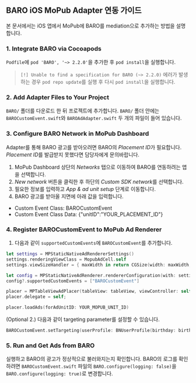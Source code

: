 ## BARO iOS MoPub Adapter 연동 가이드
본 문서에서는 iOS 앱에서 MoPub에 BARO를 mediation으로 추가하는 방법을 설명합니다.

### 1. Integrate BARO via Cocoapods
`Podfile`에 `pod 'BARO', '~> 2.2.0'`을 추가한 후 `pod install`을 실행합니다.
> `[!] Unable to find a specification for BARO (~> 2.2.0)` 에러가 발생하는 경우 `pod repo update`를 실행 후 다시 `pod install`을 실행합니다. 

### 2. Add Adapter Files to Your Project
`BARO/` 폴더를 다운로드 한 뒤 프로젝트에 추가합니다. `BARO/` 폴더 안에는 `BAROCustomEvent.swift`와 `BAROAdAdapter.swift` 두 개의 파일이 들어 있습니다.

### 3. Configure BARO Network in MoPub Dashboard
Adapter를 통해 BARO 광고를 받아오려면 BARO의 *Placement ID*가 필요합니다. *Placement ID*를 발급받지 못했다면 담당자에게 문의바랍니다.

1. MoPub Dashboard 상단의 *Networks* 탭으로 이동하여 BARO를 연동하려는 앱을 선택합니다.
2. *New network* 버튼을 클릭한 후 하단의 *Custom SDK network*를 선택합니다.
3. 필요한 정보를 입력하고 *App & ad unit setup* 단계로 이동합니다.
4. BARO 광고를 받아올 지면에 아래 값을 입력합니다.
- Custom Event Class: BAROCustomEvent
- Custom Event Class Data: {"unitID":"YOUR_PLACEMENT_ID"}

### 4. Register BAROCustomEvent to MoPub Ad Renderer
1. 다음과 같이 `supportedCustomEvents`에 `BAROCustomEvent`를 추가합니다.
```swift
let settings = MPStaticNativeAdRendererSettings()
settings.renderingViewClass = MopubAdCell.self
settings.viewSizeHandler = { maxWidth in return CGSize(width: maxWidth, height: 180) }

let config = MPStaticNativeAdRenderer.rendererConfiguration(with: settings)
config?.supportedCustomEvents = ["BAROCustomEvent"]

placer = MPTableViewAdPlacer(tableView: tableView, viewController: self, rendererConfigurations: [config!])
placer.delegate = self;

placer.loadAds(forAdUnitID: YOUR_MOPUB_UNIT_ID)
```

(Optional 2.) 다음과 같이 targeting parameter를 설정할 수 있습니다.
```swift
BAROCustomEvent.setTargeting(userProfile: BNUserProfile(birthday: birthday, gender: gender), location: BNLocation(latitude: latitude, longitude: longitude))
```


### 5. Run and Get Ads from BARO
실행하고 BARO의 광고가 정상적으로 불러와지는지 확인합니다. BARO의 로그를 확인하려면 `BAROCustomEvent.swift` 파일의 `BARO.configure(logging: false)`을 `BARO.configure(logging: true)`로 변경합니다.


